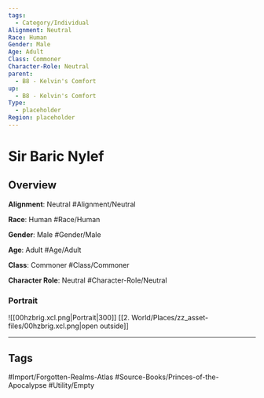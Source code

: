 ```yaml
---
tags:
  - Category/Individual
Alignment: Neutral
Race: Human
Gender: Male
Age: Adult
Class: Commoner
Character-Role: Neutral
parent:
  - B8 - Kelvin's Comfort
up:
  - B8 - Kelvin's Comfort
Type:
  - placeholder
Region: placeholder
---
```

# Sir Baric Nylef
## Overview
**Alignment**: Neutral
#Alignment/Neutral

**Race**: Human
#Race/Human

**Gender**: Male
#Gender/Male

**Age**: Adult
#Age/Adult

**Class**: Commoner
#Class/Commoner

**Character Role**: Neutral
#Character-Role/Neutral

### Portrait
![[00hzbrig.xcl.png|Portrait|300]]
[[2. World/Places/zz_asset-files/00hzbrig.xcl.png|open outside]]


---
## Tags
#Import/Forgotten-Realms-Atlas #Source-Books/Princes-of-the-Apocalypse #Utility/Empty

